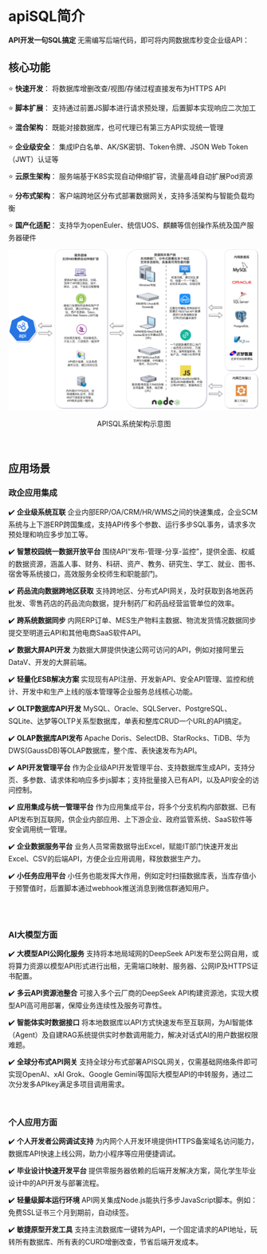 # apiSQL简介

**API开发一句SQL搞定** 无需编写后端代码，即可将内网数据库秒变企业级API：

## 核心功能

⭐ **快速开发**： 将数据库增删改查/视图/存储过程直接发布为HTTPS API

⭐ **脚本扩展**： 支持通过前置JS脚本进行请求预处理，后置脚本实现响应二次加工

⭐ **混合架构**： 既能对接数据库，也可代理已有第三方API实现统一管理

⭐ **企业级安全**： 集成IP白名单、AK/SK密钥、Token令牌、JSON Web Token（JWT）认证等

⭐ **云原生架构**： 服务端基于K8S实现自动伸缩扩容，流量高峰自动扩展Pod资源

⭐ **分布式架构**： 客户端跨地区分布式部署数据网关，支持多活架构与智能负载均衡

⭐ **国产化适配**： 支持华为openEuler、统信UOS、麒麟等信创操作系统及国产服务器硬件

![APISQL系统架构示意图](./images/APISQL_DiagramV1b.png)

<div style="text-align: center;">APISQL系统架构示意图</div>

<br>
<br>

## 应用场景


### 政企应用集成

✔️ ​**企业级系统互联**
企业内部ERP/OA/CRM/HR/WMS之间的快速集成，企业SCM系统与上下游ERP跨国集成，支持API传多个参数、运行多步SQL事务，请求多次预处理和响应多步加工等。

✔️ **智慧校园统一数据开放平台**
围绕API“发布-管理-分享-监控”，提供全面、权威的数据资源，涵盖人事、财务、科研、资产、教务、研究生、学工、就业、图书、宿舍等系统接口，高效服务全校师生和职能部门。

✔️ **药品流向数据跨地区获取**
支持跨地区、分布式API网关，及时获取到各地医药批发、零售药店的药品流向数据，提升制药厂和药品经营监管单位的效率。

✔️ **跨系统数据同步**
内网ERP订单、MES生产物料主数据、物流发货情况数据同步提交至明道云API和其他电商SaaS软件API。

✔️ **数据大屏API开发**
为数据大屏提供快速公网可访问的API，例如对接阿里云DataV、开发的大屏前端。

✔️ **轻量化ESB解决方案**
实现现有API注册、开发新API、安全API管理、监控和统计、开发中和生产上线的版本管理等企业服务总线核心功能。

✔️ **OLTP数据库API开发**
MySQL、Oracle、SQLServer、PostgreSQL、SQLite、达梦等OLTP关系型数据库，单表和整库CRUD一个URL的API搞定。

✔️ **OLAP数据库API发布**
Apache Doris、SelectDB、StarRocks、TiDB、华为DWS(GaussDB)等OLAP数据库，整个库、表快速发布为API。

✔️ **API开发管理平台**
作为企业级API开发管理平台、支持数据库生成API，支持分页、多参数、请求体和响应多步js脚本；支持批量接入已有API，以及API安全的访问控制。

✔️ **应用集成与统一管理平台**
作为应用集成平台，将多个分支机构内部数据、已有API发布到互联网，供企业内部应用、上下游企业、政府监管系统、SaaS软件等安全调用统一管理。

✔️ **企业数据服务平台**
业务人员常需数据导出Excel，赋能IT部门快速开发出Excel、CSV的后端API，方便企业应用调用，释放数据生产力。

✔️ **小任务应用平台**
小任务也能发挥大作用，例如定时扫描数据库表，当库存值小于预警值时，后置脚本通过webhook推送消息到微信群通知用户。

<br>
<br>

### AI大模型方面

✔️ ​**大模型API公网化服务**
支持将本地局域网的DeepSeek API发布至公网自用，或将算力资源以模型API形式进行出租，无需端口映射、服务器、公网IP及HTTPS证书配置。

✔️ ​**多云API资源池整合**
可接入多个云厂商的DeepSeek API构建资源池，实现大模型API高可用部署，保障业务连续性及服务可靠性。

✔️ ​**智能体实时数据接口**
将本地数据库以API方式快速发布至互联网，为AI智能体（Agent）及自建RAG系统提供实时参数调用能力，解决对话式AI的用户数据权限难题。

✔️ ​**全球分布式API网关**
支持全球分布式部署APISQL网关，仅需基础网络条件即可实现OpenAI、xAI Grok、Google Gemini等国际大模型API的中转服务，通过二次分发多APIkey满足多项目调用需求。

<br>

### 个人应用方面

✔️ ​**个人开发者公网调试支持**
为内网个人开发环境提供HTTPS备案域名访问能力，数据库API快速上线公网，助力小程序等应用便捷调试。

✔️ ​**毕业设计快速开发平台**
提供零服务器依赖的后端开发解决方案，简化学生毕业设计中的API开发与部署流程。

✔️ ​**轻量级脚本运行环境**
API网关集成Node.js能执行多步JavaScript脚本。例如：免费SSL证书三个月到期前，自动续签。

✔️ ​**敏捷原型开发工具**
支持主流数据库一键转为API，一个固定请求的API地址，玩转所有数据库、所有表的CURD增删改查，节省后端开发成本。


